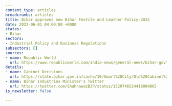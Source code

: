 ```yaml
---
content_type: articles
breadcrumbs: articles
title: Bihar approves new Bihar Textile and Leather Policy-2022
date: 2022-06-01 04:00:00 +0000
states:
- Bihar
sectors:
- Industrial Policy and Business Regulations
subsectors: []
sources:
- name: Republic World
  url: https://www.republicworld.com/india-news/general-news/bihar-govt-approves-of-new-textile-and-leather-policy.html
details:
- name: Cabinet Decisions
  url: https://state.bihar.gov.in/cache/10/Smart%20City/Old%20Cabinet%20Decisions/C26052022.pdf
- name: Bihar Industries Minister's Twitter
  url: https://twitter.com/ShahnawazBJP/status/1529746524418084865
is_newsletter: false

---
```

